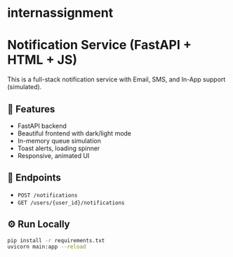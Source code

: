 # internassignment

# Notification Service (FastAPI + HTML + JS)

This is a full-stack notification service with Email, SMS, and In-App support (simulated).

## 🔧 Features
- FastAPI backend
- Beautiful frontend with dark/light mode
- In-memory queue simulation
- Toast alerts, loading spinner
- Responsive, animated UI

## 🧪 Endpoints
- `POST /notifications`
- `GET /users/{user_id}/notifications`

## ⚙️ Run Locally

```bash
pip install -r requirements.txt
uvicorn main:app --reload
